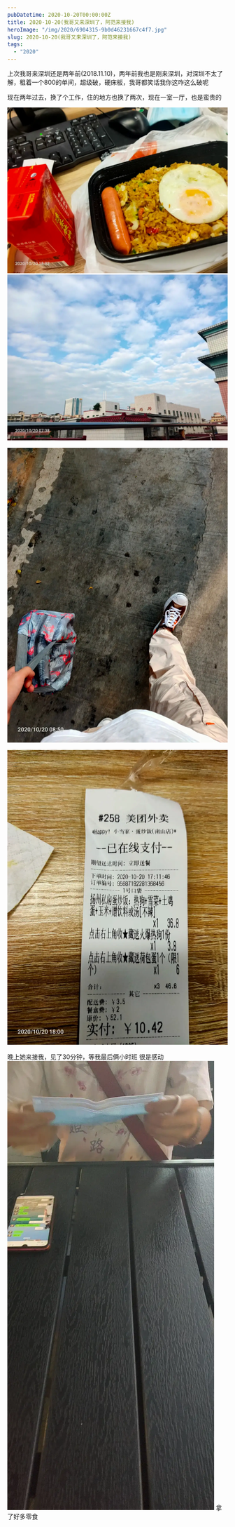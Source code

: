 ```yaml
---
pubDatetime: 2020-10-20T00:00:00Z
title: 2020-10-20(我哥又来深圳了，阿范来接我)
heroImage: "/img/2020/6904315-9b0d46231667c4f7.jpg"
slug: 2020-10-20(我哥又来深圳了，阿范来接我)
tags:
  - "2020"
---
```


上次我哥来深圳还是两年前(2018.11.10)，两年前我也是刚来深圳，对深圳不太了解，租着一个800的单间，超级破，硬床板，我哥都笑话我你这咋这么破呢

现在两年过去，换了个工作，住的地方也换了两次，现在一室一厅，也是蛮贵的

![](../../../../public/img/2020/6904315-9b0d46231667c4f7.jpg)
![](../../../../public/img/2020/6904315-29413dbfb7b50ab4.jpg)

![](../../../../public/img/2020/6904315-3bd643c11c100339.jpg)

![](../../../../public/img/2020/6904315-31599de3e8e312db.jpg)

晚上她来接我，见了30分钟，等我最后俩小时班
很是感动
![](../../../../public/img/2020/6904315-02c2ed658d1d3815.jpg)
拿了好多零食
